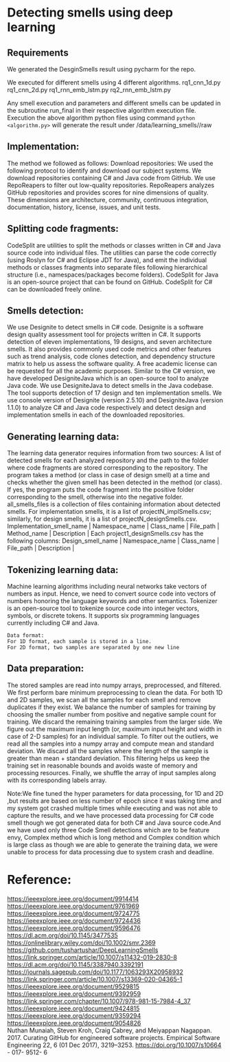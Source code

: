 # Detecting smells using deep learning

## Requirements
We generated the DesginSmells result  using pycharm for the repo.

We executed for different smells using 4 different algorithms.
rq1_cnn_1d.py
rq1_cnn_2d.py
rq1_rnn_emb_lstm.py
rq2_rnn_emb_lstm.py


Any smell execution and parameters and different smells can be updated in the subroutine run_final in their respective algorithm execution file.
Execution the above algorithm python files using command `python <algorithm.py>` will generate the result under /data/learning_smells/<desgniatedresults>/raw

## Implementation:

The method we followed as follows:
Download repositories:
We used the following protocol to identify and download our subject systems. We download repositories containing C# and Java code from GitHub. We use RepoReapers to filter out low-quality repositories. RepoReapers analyzes GitHub repositories and provides scores for nine dimensions of quality. These dimensions are architecture, community, continuous integration, documentation, history, license, issues, and unit tests.

## Splitting code fragments: 
                               
CodeSplit are utilities to split the methods or classes written in C# and Java source code into individual files. The utilities can parse the code correctly (using Roslyn for C# and Eclipse JDT for Java), and emit the individual methods or classes fragments into separate files following hierarchical structure (i.e., namespaces/packages become folders). CodeSplit for Java is an open-source project that can be found on GitHub. CodeSplit for C# can be downloaded freely online.

## Smells detection:

We use Designite to detect smells in C# code. Designite is a software design quality assessment tool for projects written in C#. It supports detection of eleven implementations, 19 designs, and seven architecture smells. It also provides commonly used code metrics and other features such as trend analysis, code clones detection, and dependency structure matrix to help us assess the software quality. A free academic license can be requested for all the academic purposes. Similar to the C# version, we have developed DesigniteJava which is an open-source tool to analyze Java code. We use DesigniteJava to detect smells in the Java codebase. The tool supports detection of 17 design and ten implementation smells.
We use console version of Designite (version 2.5.10) and DesigniteJava (version 1.1.0) to analyze C# and Java code respectively and detect design and implementation smells in each of the downloaded repositories.

## Generating learning data:

The learning data generator requires information from two sources:
A list of detected smells for each analyzed repository and the path to the folder where code fragments are stored corresponding to the repository.
The program takes a method (or class in case of design smell) at a time and checks whether the given smell has been detected in the method (or class). If yes, the program puts the code fragment into the positive folder corresponding to the smell, otherwise into the negative folder.
all_smells_files is a collection of files containing information about detected smells. 
For implementation smells, it is a list of projectN_implSmells.csv; similarly, for design smells, it is a list of projectN_designSmells.csv.
Implementation_smell_name | Namespace_name | Class_name | File_path | Method_name | Description |
Each project1_designSmells.csv has the following columns:
Design_smell_name | Namespace_name | Class_name | File_path | Description |

## Tokenizing learning data:

Machine learning algorithms including neural networks take vectors of numbers as input. Hence, we need to convert source code into vectors of numbers honoring the language keywords and other semantics. Tokenizer is an open-source tool to tokenize source code into integer vectors, symbols, or discrete tokens. It supports six programming languages currently including C# and Java.
```
Data format:
For 1D format, each sample is stored in a line.
For 2D format, two samples are separated by one new line
```
## Data preparation:

The stored samples are read into numpy arrays, preprocessed, and filtered. We first perform bare minimum preprocessing to clean the data. For both 1D and 2D samples, we scan all the samples for each smell and remove duplicates if they exist.
We balance the number of samples for training by choosing the smaller number from positive and negative sample count for training. We discard the remaining training samples from the larger side. We figure out the maximum input length (or, maximum input height and width in case of 2-D samples) for an individual sample. To filter out the outliers, we read all the samples into a numpy array and compute mean and standard deviation. We discard all the samples where the length of the sample is greater than mean + standard deviation. This filtering helps us keep the training set in reasonable bounds and avoids waste of memory and processing resources. Finally, we shuffle the array of input samples along with its corresponding labels array.

Note:We fine tuned the hyper parameters for data processing, for 1D and 2D ,but results are based on less number of epoch since it was taking time and my system got crashed multiple times while executing and was not able to capture the results, and we have processed data processing for C# code smell though we got generated data for both C# and Java source code.And we have used only three Code Smell detections which  are to be feature envy, Complex method which is long method and Complex condition which is large class as though we are able to generate the training data, we were unable to process for data processing due to system crash and deadline.

# Reference: 
https://ieeexplore.ieee.org/document/9914414 
https://ieeexplore.ieee.org/document/9761969 
https://ieeexplore.ieee.org/document/9724775 
https://ieeexplore.ieee.org/document/9724436 
https://ieeexplore.ieee.org/document/9596476 
https://dl.acm.org/doi/10.1145/3477535 
https://onlinelibrary.wiley.com/doi/10.1002/smr.2369
https://github.com/tushartushar/DeepLearningSmells
https://link.springer.com/article/10.1007/s11432-019-2830-8 
https://dl.acm.org/doi/10.1145/3387940.3392191 
https://journals.sagepub.com/doi/10.1177/1063293X20958932 
https://link.springer.com/article/10.1007/s13369-020-04365-1 
https://ieeexplore.ieee.org/document/9529815 
https://ieeexplore.ieee.org/document/9392959  
https://link.springer.com/chapter/10.1007/978-981-15-7984-4_37
https://ieeexplore.ieee.org/document/9424815 
https://ieeexplore.ieee.org/document/9359294 
https://ieeexplore.ieee.org/document/9054826  
Nuthan Munaiah, Steven Kroh, Craig Cabrey, and Meiyappan Nagappan. 2017. Curating GitHub for engineered software projects. Empirical Software Engineering 22, 6 (01 Dec 2017), 3219–3253. https://doi.org/10.1007/s10664 - 017- 9512- 6
